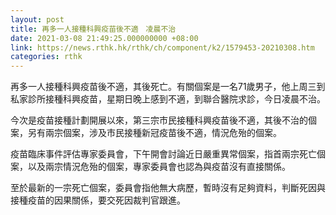 ```yaml
---
layout: post
title: 再多一人接種科興疫苗後不適　凌晨不治
date: 2021-03-08 21:49:25.000000000 +08:00
link: https://news.rthk.hk/rthk/ch/component/k2/1579453-20210308.htm
categories: rthk
---
```


再多一人接種科興疫苗後不適，其後死亡。有關個案是一名71歲男子，他上周三到私家診所接種科興疫苗，星期日晚上感到不適，到聯合醫院求診，今日凌晨不治。

今次是疫苗接種計劃開展以來，第三宗市民接種科興疫苗後不適，其後不治的個案，另有兩宗個案，涉及市民接種新冠疫苗後不適，情況危殆的個案。

疫苗臨床事件評估專家委員會，下午開會討論近日嚴重異常個案，指首兩宗死亡個案，以及兩宗情況危殆的個案，專家委員會也認為與疫苗沒有直接關係。

至於最新的一宗死亡個案，委員會指他無大病歷，暫時沒有足夠資料，判斷死因與接種疫苗的因果關係，要交死因裁判官跟進。
